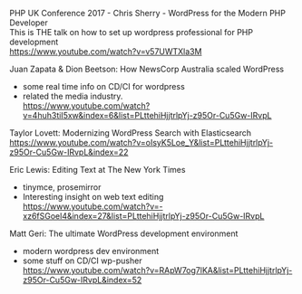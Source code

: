 
PHP UK Conference 2017 - Chris Sherry - WordPress for the Modern PHP Developer  
This is THE talk on how to set up wordpress professional for PHP development  
https://www.youtube.com/watch?v=v57UWTXla3M  




Juan Zapata & Dion Beetson: How NewsCorp Australia scaled WordPress  
- some real time info on CD/CI for wordpress  
- related the media industry.  
https://www.youtube.com/watch?v=4huh3tiI5xw&index=6&list=PLttehiHjjtrlpYj-z95Or-Cu5Gw-IRvpL


Taylor Lovett: Modernizing WordPress Search with Elasticsearch  
https://www.youtube.com/watch?v=oIsyK5Loe_Y&list=PLttehiHjjtrlpYj-z95Or-Cu5Gw-IRvpL&index=22


Eric Lewis: Editing Text at The New York Times  
- tinymce, prosemirror  
- Interesting insight on web text editing  
https://www.youtube.com/watch?v=-xz6fSGoel4&index=27&list=PLttehiHjjtrlpYj-z95Or-Cu5Gw-IRvpL


Matt Geri: The ultimate WordPress development environment  
- modern wordpress dev environment  
- some stuff on CD/CI wp-pusher  
https://www.youtube.com/watch?v=RApW7og7lKA&list=PLttehiHjjtrlpYj-z95Or-Cu5Gw-IRvpL&index=52
